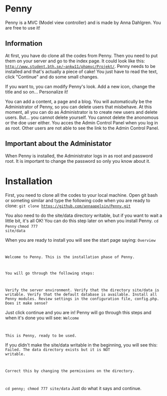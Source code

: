 Penny
=====

Penny is a MVC (Model view controller) and is made by Anna Dahlgren. You are free to use it!

Information
-----------
At first, you have do clone all the codes from Penny. Then you need to put them on your server and go to the index page.
It could look like this: <code>http://www.student.bth.se/~ankw11/phpmvc/Projekt/</code>.
Penny needs to be installed and that's actually a piece of cake! You just have to read the text, click "Continue" and do some small changes.

If you want to, you can modify Penny's look. Add a new icon, change the title and so on... Personalize it!

You can add a content, a page and a blog. You will automaticully be the Administrator of Penny, so you can delete users that misbehave.
At this moment, all you can do as Administrator is to create new users and delete users.
But... you cannot delete yourself. You cannot delete the anonomous or the doe user either.
You acces the Admin Control Panel when you log in as root. 
Other users are not able to see the link to the Admin Control Panel.

Important about the Administator
--------------------------------
When Penny is installed, the Administrator logs in as root and password root.
It is important to change the password so only you know about it. 

Installation
============
First, you need to clone all the codes to your local machine.
Open git bash or someting similar and type the following code when you are ready to clone:
<code>git clone https://github.com/annaapelsin/Penny.git</code>

You also need to do the site/data directory writable, but if you want to wait a little bit, it's all OK!
You can do this step later on when you install Penny. 
<code>cd Penny</code> 
<code>chmod 777 site/data</code>

When you are ready to install you will see the start page saying:
<code>Overview

Welcome to Penny. This is the installation phase of Penny.

You will go through the following steps:

Verify the server environment.
Verify that the directory site/data is writable.
Verify that the default database is available.
Install all Penny modules.
Review settings in the configuration file, config.php.
Does it make sense?</code>

Just click continue and you are in!
Penny will go through this steps and when it's done you will see:
<code>Welcome

This is Penny, ready to be used.</code>

If you didn't make the site/data writable in the beginning, you will see this:
<code>Failed. The data directory exists but it is NOT writable.

Correct this by changing the permissions on the directory.

cd penny; chmod 777 site/data</code>
Just do what it says and continue. 



